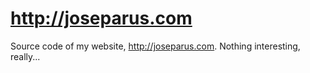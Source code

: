 # http://joseparus.com
Source code of my website, http://joseparus.com. Nothing interesting, really...
